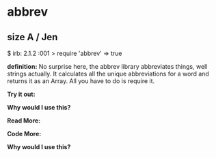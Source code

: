# abbrev

## size A / Jen

$ irb:
2.1.2 :001 > require 'abbrev'
 => true 

**definition:**
No surprise here, the abbrev library abbreviates things, well strings actually. It calculates all the unique abbreviations for a word and returns it as an Array. All you have to do is require it.

**Try it out:**


**Why would I use this?**


**Read More:**


**Code More:**


**Why would I use this?**
